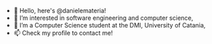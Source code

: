 - 👋 Hello, here's @danielemateria!
- 👀 I’m interested in software engineering and computer science,
- 🌱 I’m a Computer Science student at the DMI, University of Catania,
- 📫 Check my profile to contact me!

<!---
  // ////          //              //
  //     ///       //  //      //  //
  //        //     //    //  //    //
  //        //     //      //      //
  //        //     //              //
  //     ///       //              //
  // ////          //              //
--->
